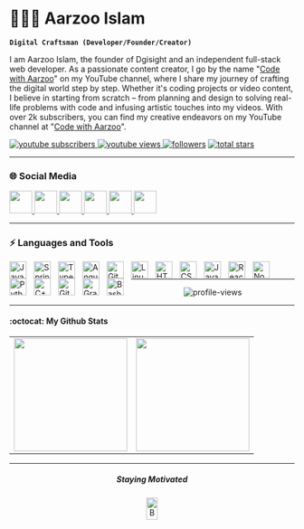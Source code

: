 # 👨🏻‍💻 Aarzoo Islam

**`Digital Craftsman (Developer/Founder/Creator)`**

I am Aarzoo Islam, the founder of Dgisight and an independent full-stack web developer. As a passionate content creator, I go by the name "[Code with Aarzoo](https://www.youtube.com/@codewithaarzoo)" on my YouTube channel, where I share my journey of crafting the digital world step by step. Whether it's coding projects or video content, I believe in starting from scratch – from planning and design to solving real-life problems with code and infusing artistic touches into my videos. With over 2k subscribers, you can find my creative endeavors on my YouTube channel at "[Code with Aarzoo](https://www.youtube.com/@codewithaarzoo)".

   <p align="left">
      <a href="https://www.youtube.com/c/fknight?sub_confirmation=1">
         <img alt="youtube subscribers" title="Subscribe to my YouTube channel" src="https://custom-icon-badges.demolab.com/youtube/channel/subscribers/UCSm-oKFIIqTHnXnVQoS5TOQ?color=%23E05D44&label=SUBSCRIBE&logo=video&logoColor=white&style=for-the-badge&labelColor=CE4630"/>
      </a> 
      <a href="https://www.youtube.com/c/fknight">
         <img alt="youtube views" title="YouTube views" src="https://custom-icon-badges.demolab.com/youtube/channel/views/UCSm-oKFIIqTHnXnVQoS5TOQ?color=%23E1AD0E&logo=eye&logoColor=white&style=for-the-badge&labelColor=C79600"/>
      </a>
      <a href="https://github.com/withaarzoo?tab=followers">
         <img alt="followers" title="Follow me on Github" src="https://custom-icon-badges.demolab.com/github/followers/withaarzoo?color=236ad3&labelColor=1155ba&style=for-the-badge&logo=person-add&label=Follow&logoColor=white"/></a>
      <a href="https://github.com/withaarzoo?tab=repositories&sort=stargazers">
         <img alt="total stars" title="Total stars on GitHub" src="https://custom-icon-badges.demolab.com/github/stars/withaarzoo?color=55960c&style=for-the-badge&labelColor=488207&logo=star"/></a>
   </p>

---

### 🌐 Social Media

<p align="left">
  <a title="X" href="https://twitter.com/withaarzoo">
    <img src="https://img.icons8.com/color/48/twitter-squared.png" width="40" height="40"/>
  </a>
  <a title="Instagram" href="https://www.instagram.com/withaarzoo/">
    <img src="https://img.icons8.com/fluency/48/000000/instagram-new.png" width="40" height="40"/>
  </a>
  <a title="Linkedin" href="https://www.linkedin.com/in/withaarzoo/">
    <img src="https://img.icons8.com/color/48/000000/linkedin.png" width="40" height="40" />
  </a>
  <a title="Youtube" href="https://www.youtube.com/@codewithaarzoo">
    <img src="https://img.icons8.com/color/48/000000/youtube-play.png" width="40" height="40" />
  </a>
  <a title="Hashnode" href="https://hashnode.com/@withaarzoo">
    <img src="https://img.icons8.com/color/48/hashnode.png" width="40" height="40" />
  </a>
  <a title="Threads" href="https://www.threads.net/@withaarzoo">
    <img src="https://img.icons8.com/pulsar-line/48/threads.png" width="40" height="40" />
  </a>
</p>

---

### ⚡ Languages and Tools

<img align="left" alt="Java" width="30px" style="padding-right:10px;" src="https://cdn.jsdelivr.net/gh/devicons/devicon/icons/java/java-original.svg"/>
<img align="left" alt="Spring" width="30px" style="padding-right:10px;" src="https://cdn.jsdelivr.net/gh/devicons/devicon/icons/spring/spring-original.svg" />
<img align="left" alt="TypeScript" width="30px" style="padding-right:10px;" src="https://cdn.jsdelivr.net/gh/devicons/devicon/icons/typescript/typescript-plain.svg" />
<img align="left" alt="Angular" width="30px" style="padding-right:10px;" src="https://cdn.jsdelivr.net/gh/devicons/devicon/icons/angularjs/angularjs-plain.svg" />
<img align="left" alt="Git" width="30px" style="padding-right:10px;" src="https://cdn.jsdelivr.net/gh/devicons/devicon/icons/git/git-original.svg" />
<img align="left" alt="Linux" width="30px" style="padding-right:10px;" src="https://cdn.jsdelivr.net/gh/devicons/devicon/icons/linux/linux-original.svg" />
<img align="left" alt="HTML" width="30px" style="padding-right:10px;" src="https://cdn.jsdelivr.net/gh/devicons/devicon/icons/html5/html5-plain.svg" />
<img align="left" alt="CSS" width="30px" style="padding-right:10px;" src="https://cdn.jsdelivr.net/gh/devicons/devicon/icons/css3/css3-plain.svg" />
<img align="left" alt="JavaScript" width="30px" style="padding-right:10px;" src="https://cdn.jsdelivr.net/gh/devicons/devicon/icons/javascript/javascript-plain.svg" />
<img align="left" alt="React" width="30px" style="padding-right:10px;" src="https://cdn.jsdelivr.net/gh/devicons/devicon/icons/react/react-original.svg" />
<img align="left" alt="NodeJS" width="30px" style="padding-right:10px;" src="https://cdn.jsdelivr.net/gh/devicons/devicon/icons/nodejs/nodejs-original.svg" />
<img align="left" alt="Python" width="30px" style="padding-right:10px;" src="https://cdn.jsdelivr.net/gh/devicons/devicon/icons/python/python-plain.svg" />
<img align="left" alt="C++" width="30px" style="padding-right:10px;" src="https://cdn.jsdelivr.net/gh/devicons/devicon/icons/cplusplus/cplusplus-line.svg" />
<img align="left" alt="GitHub" width="30px" style="padding-right:10px;" src="https://cdn.jsdelivr.net/gh/devicons/devicon/icons/github/github-original.svg" />
<img align="left" alt="Gradle" width="30px" style="padding-right:10px;" src="https://cdn.jsdelivr.net/gh/devicons/devicon/icons/gradle/gradle-plain.svg" />
<img align="left" alt="Bash" width="30px" style="padding-right:10px;" src="https://cdn.jsdelivr.net/gh/devicons/devicon/icons/bash/bash-original.svg" />
<br />

---

<p align="center"> <img src="https://komarev.com/ghpvc/?username=withaarzoo&style=for-the-badge" alt="profile-views"> </p>

---

#### :octocat:  My Github Stats

<table cellpadding="0" align="center">
  <tr style="padding: 0">
    <!-- GitHub Stats Card -->  
    <td valign="top"><img height="200" src="https://github-readme-stats.vercel.app/api?username=withaarzoo&count_private=true&show_icons=true&theme=tokyonight&hide_border=true&custom_title=My%20GitHub%20Stats"/></td>
    <!-- GitHub Top Language Card -->
    <td valign="top"><img height="200" src="https://github-readme-stats.vercel.app/api/top-langs/?username=withaarzoo&langs_count=6&layout=compact&theme=tokyonight&hide_border=true&hide=HTML&custom_title=Top%20Languages"/></td>
  </tr>
</table>

---

<p align="center">
  <h5 align="center"> Staying Motivated </h5>
</p>

<p align="center">
<a href="https://www.buymeacoffee.com/iaarzoo40e" target="_blank"><img src="https://img.buymeacoffee.com/button-api/?text=Buy me a book&emoji=📖&slug=dexplorer&button_colour=ff7e38&font_colour=000000&font_family=Cookie&outline_colour=000000&coffee_colour=FFDD00" alt="Buy Me A Coffee" height="10%" width="20%" ></a>
</p>
